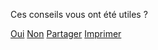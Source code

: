 <div data-controller="switch feedback" 
    data-switch-delay-value="500" 
    data-action="switch:switched->feedback#focusIfVisible"
    data-feedback-endpoint-value="http://localhost:1234/feedback">
    <div data-switch-screen="controls">
        <p>Ces conseils vous ont été utiles ?</p>
        <div class="feedback-controls">
            <a class="button button-outline button-feedback button-feedback-positif" 
            data-feedback="positif" href="" role="button"
            data-action="switch#switch feedback#setPositiveFeedback"
            data-switch-source-param="controls" 
            data-switch-destination-param="feedback">Oui</a>
            <a class="button button-outline button-feedback button-feedback-negatif" 
            data-feedback="negatif" href="" role="button"
            data-action="switch#switch feedback#setNegativeFeedback"
            data-switch-source-param="controls" 
            data-switch-destination-param="feedback">Non</a>
            <a class="button button-outline button-partager button-feedback-partager" 
            href="" role="button"
            data-action="switch#switch"
            data-switch-source-param="controls" 
            data-switch-destination-param="partager">Partager</a>
            <a class="button button-outline button-imprimer button-feedback-imprimer js-impression" 
            href="" role="button">Imprimer</a>
        </div>
    </div>
    <div class="feedback-form" hidden data-switch-screen="feedback">
        <form data-action="feedback#send">
            <fieldset>
                <p role="status">Merci pour votre retour.</p>
                <label for="message_conseils">Pouvez-vous nous en dire plus, afin que nous puissions améliorer ces conseils ?</label>
                <textarea 
                id="message_conseils" name="message" rows="9" cols="20" required 
                data-feedback-target="textarea"
                ></textarea>
            </fieldset>
            <div class="form-controls">
                <input type="submit" class="button" value="Envoyer mes remarques"
                data-action="switch#switch"
                data-switch-source-param="feedback" 
                data-switch-destination-param="thankyou">
            </div>
        </form>
        <p class="feedback-email">ou écrivez-nous à : <a href="mailto:contact@mesconseilscovid.fr">contact@mesconseilscovid.fr</a></p>
    </div>
    <div class="feedback-thankyou" hidden data-switch-screen="thankyou">
        <p role="status">
            Merci beaucoup pour votre message qui nous aidera à améliorer les conseils.
        </p>
    </div>
    <div class="feedback-partager" hidden data-switch-screen="partager">
        <p role="status">
            Faites connaître Mes Conseils Covid en partageant ce lien (votre situation personnelle ne sera pas transmise) :
        </p>
        <ul>
            <li>
                <a href="https://www.facebook.com/sharer.php?u=https%3A%2F%2Fmesconseilscovid.sante.gouv.fr%2F&t=Mes%20Conseils%20Covid%20%3A%20Des%20conseils%20personnels%20pour%20agir%20contre%20le%20virus" class="button button-outline button-feedback-social-facebook" target="_blank" rel="noopener noreferrer" data-service="facebook">sur Facebook</a>
            </li>
            <li>
                <a href="fb-messenger://share/?link=https%3A%2F%2Fmesconseilscovid.sante.gouv.fr%2F&app_id=199122945319221" class="button button-outline button-feedback-social-messenger" target="_blank" rel="noopener noreferrer" data-service="messenger">sur Messenger</a>
            </li>
            <li>
                <a href="https://wa.me/?text=Mes%20Conseils%20Covid%20%3A%20Des%20conseils%20personnels%20pour%20agir%20contre%20le%20virus%20%E2%80%94%20https%3A%2F%2Fmesconseilscovid.sante.gouv.fr%2F" class="button button-outline button-feedback-social-whatsapp" target="_blank" rel="noopener noreferrer" data-service="whatsapp">sur WhatsApp</a>
            </li>
        </ul>
    </div>
</div>
